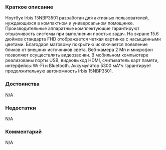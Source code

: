 ### **Краткое описание**
Ноутбук Irbis 15NBP3501 разработан для активных пользователей, нуждающихся в компактном и универсальном помощнике. Производительные аппаратные комплектующие гарантируют отзывчивость системы при выполнении простых задач. На экране 15.6 дюймов стандарта FHD отображается четкая картинка с насыщенными цветами. Благодаря матовому покрытию исключается появление бликов от внешних источников света.  Веб-камера 2 Мп и микрофон позволяют осуществлять видеозвонки. В мобильном компьютере реализованы порты USB, видеовыход HDMI, считыватель карт памяти, интерфейсы Wi-Fi и Bluetooth. Аккумулятор 5300 мА*ч гарантирует продолжительную автономность Irbis 15NBP3501.

### **Достоинства**
N/A

### **Недостатки**
N/A

### **Комментарий**
N/A
